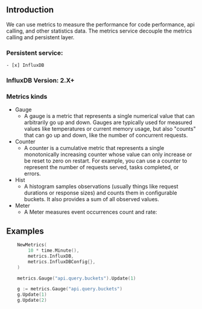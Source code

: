 ## Introduction
We can use metrics to measure the performance for code performance, api calling, and other statistics data. The metrics service decouple the metrics calling and persistent layer.

### Persistent service:
    - [x] InfluxDB

### InfluxDB Version: 2.X+

### Metrics kinds
- Gauge
  - A gauge is a metric that represents a single numerical value that can arbitrarily go up and down. Gauges are typically used for measured values like temperatures or current memory usage, but also "counts" that can go up and down, like the number of concurrent requests.
- Counter
  - A counter is a cumulative metric that represents a single monotonically increasing counter whose value can only increase or be reset to zero on restart. For example, you can use a counter to represent the number of requests served, tasks completed, or errors.
- Hist
  - A histogram samples observations (usually things like request durations or response sizes) and counts them in configurable buckets. It also provides a sum of all observed values.
- Meter
  - A Meter measures event occurrences count and rate:

## Examples
```go
    NewMetrics(
        10 * time.Minute(),
        metrics.InfluxDB,
        metrics.InfluxDBConfig{},
    )

    metrics.Gauge("api.query.buckets").Update(1)

    g := metrics.Gauge("api.query.buckets")
    g.Update(1)
    g.Update(2)

```